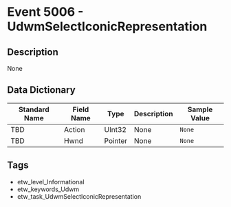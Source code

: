 # Event 5006 - UdwmSelectIconicRepresentation

## Description
None

## Data Dictionary
|Standard Name|Field Name|Type|Description|Sample Value|
|---|---|---|---|---|
|TBD|Action|UInt32|None|`None`|
|TBD|Hwnd|Pointer|None|`None`|

## Tags
* etw_level_Informational
* etw_keywords_Udwm
* etw_task_UdwmSelectIconicRepresentation